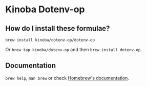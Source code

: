 # Kinoba Dotenv-op

## How do I install these formulae?
`brew install kinoba/dotenv-op/dotenv-op`

Or `brew tap kinoba/dotenv-op` and then `brew install dotenv-op`.

## Documentation
`brew help`, `man brew` or check [Homebrew's documentation](https://docs.brew.sh).
